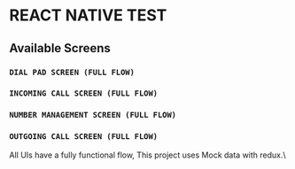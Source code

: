 # REACT NATIVE TEST

## Available Screens



### `DIAL PAD SCREEN (FULL FLOW)`

### `INCOMING CALL SCREEN (FULL FLOW)`

### `NUMBER MANAGEMENT SCREEN (FULL FLOW)`

### `OUTGOING CALL SCREEN (FULL FLOW)`

All UIs have a fully functional flow, This project uses Mock data with redux.\



